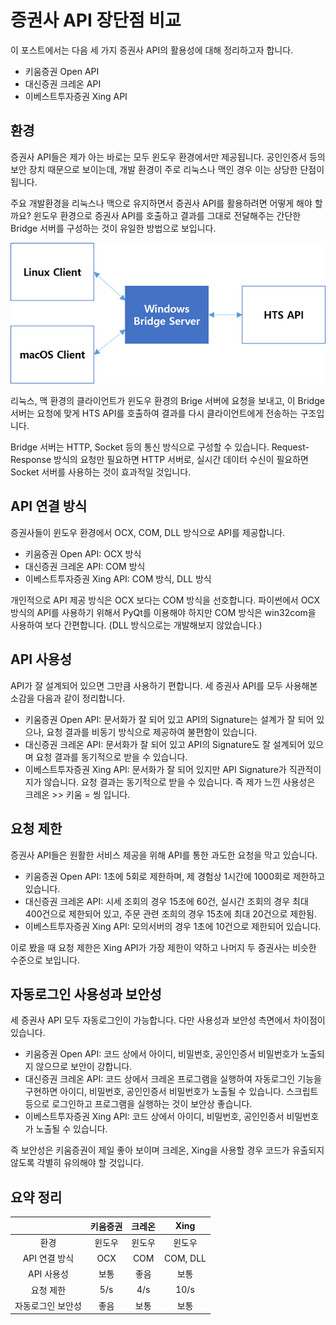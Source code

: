 # 증권사 API 장단점 비교

이 포스트에서는 다음 세 가지 증권사 API의 활용성에 대해 정리하고자 합니다.

- 키움증권 Open API
- 대신증권 크레온 API
- 이베스트투자증권 Xing API

## 환경

증권사 API들은 제가 아는 바로는 모두 윈도우 환경에서만 제공됩니다. 공인인증서 등의 보안 장치 때문으로 보이는데, 개발 환경이 주로 리눅스나 맥인 경우 이는 상당한 단점이 됩니다.

주요 개발환경을 리눅스나 맥으로 유지하면서 증권사 API를 활용하려면 어떻게 해야 할까요? 윈도우 환경으로 증권사 API를 호출하고 결과를 그대로 전달해주는 간단한 Bridge 서버를 구성하는 것이 유일한 방법으로 보입니다.

![arch](./images/arch.png)

리눅스, 맥 환경의 클라이언트가 윈도우 환경의 Brige 서버에 요청을 보내고, 이 Bridge 서버는 요청에 맞게 HTS API를 호출하여 결과를 다시 클라이언트에게 전송하는 구조입니다.

Bridge 서버는 HTTP, Socket 등의 통신 방식으로 구성할 수 있습니다. Request-Response 방식의 요청만 필요하면 HTTP 서버로, 실시간 데이터 수신이 필요하면 Socket 서버를 사용하는 것이 효과적일 것입니다.

## API 연결 방식

증권사들이 윈도우 환경에서 OCX, COM, DLL 방식으로 API를 제공합니다.

- 키움증권 Open API: OCX 방식
- 대신증권 크레온 API: COM 방식
- 이베스트투자증권 Xing API: COM 방식, DLL 방식

개인적으로 API 제공 방식은 OCX 보다는 COM 방식을 선호합니다. 파이썬에서 OCX 방식의 API를 사용하기 위해서 PyQt를 이용해야 하지만 COM 방식은 win32com을 사용하여 보다 간편합니다. (DLL 방식으로는 개발해보지 않았습니다.)

## API 사용성

API가 잘 설계되어 있으면 그만큼 사용하기 편합니다. 세 증권사 API를 모두 사용해본 소감을 다음과 같이 정리합니다.

- 키움증권 Open API: 문서화가 잘 되어 있고 API의 Signature는 설계가 잘 되어 있으나, 요청 결과를 비동기 방식으로 제공하여 불편함이 있습니다.
- 대신증권 크레온 API: 문서화가 잘 되어 있고 API의 Signature도 잘 설계되어 있으며 요청 결과를 동기적으로 받을 수 있습니다.
- 이베스트투자증권 Xing API: 문서화가 잘 되어 있지만 API Signature가 직관적이지가 않습니다. 요청 결과는 동기적으로 받을 수 있습니다.
즉 제가 느낀 사용성은 크레온 >> 키움 = 씽 입니다.

## 요청 제한

증권사 API들은 원활한 서비스 제공을 위해 API를 통한 과도한 요청을 막고 있습니다.

- 키움증권 Open API: 1초에 5회로 제한하며, 제 경험상 1시간에 1000회로 제한하고 있습니다.
- 대신증권 크레온 API: 시세 조회의 경우 15초에 60건, 실시간 조회의 경우 최대 400건으로 제한되어 있고, 주문 관련 조희의 경우 15초에 최대 20건으로 제한됨.
- 이베스트투자증권 Xing API: 모의서버의 경우 1초에 10건으로 제한되어 있습니다.

이로 봤을 때 요청 제한은 Xing API가 가장 제한이 약하고 나머지 두 증권사는 비슷한 수준으로 보입니다.

## 자동로그인 사용성과 보안성

세 증권사 API 모두 자동로그인이 가능합니다. 다만 사용성과 보안성 측면에서 차이점이 있습니다.

- 키움증권 Open API: 코드 상에서 아이디, 비밀번호, 공인인증서 비밀번호가 노출되지 않으므로 보안이 강합니다.
- 대신증권 크레온 API: 코드 상에서 크레온 프로그램을 실행하여 자동로그인 기능을 구현하면 아이디, 비밀번호, 공인인증서 비밀번호가 노출될 수 있습니다. 스크립트 등으로 로그인하고 프로그램을 실행하는 것이 보안상 좋습니다.
- 이베스트투자증권 Xing API: 코드 상에서 아이디, 비밀번호, 공인인증서 비밀번호가 노출될 수 있습니다.

즉 보안성은 키움증권이 제일 좋아 보이며 크레온, Xing을 사용할 경우 코드가 유출되지 않도록 각별히 유의해야 할 것입니다.

## 요약 정리

||키움증권|크레온|Xing|
|:--:|:--:|:--:|:--:|
|환경|윈도우|윈도우|윈도우|
|API 연결 방식|OCX|COM|COM, DLL|
|API 사용성|보통|좋음|보통|
|요청 제한|5/s|4/s|10/s|
|자동로그인 보안성|좋음|보통|보통|